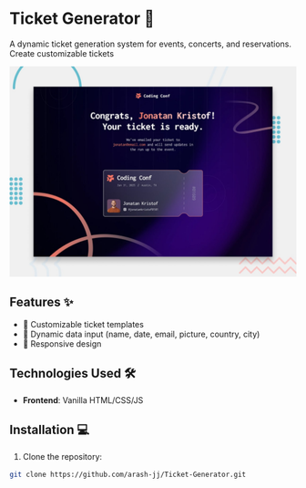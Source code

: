 # Ticket Generator 🎫

A dynamic ticket generation system for events, concerts, and reservations. Create customizable tickets

![Ticket Generator Preview](https://github.com/arash-jj/Ticket-Generator/blob/main/preview.jpg)
## Features ✨

- 🎨 Customizable ticket templates
- 📄 Dynamic data input (name, date, email, picture, country, city)
- 📱 Responsive design

## Technologies Used 🛠️

- **Frontend**: Vanilla HTML/CSS/JS


## Installation 💻

1. Clone the repository:
```bash
git clone https://github.com/arash-jj/Ticket-Generator.git
